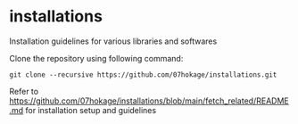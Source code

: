 # installations
Installation guidelines for various libraries and softwares

Clone the repository using following command:
```
git clone --recursive https://github.com/07hokage/installations.git
```
Refer to https://github.com/07hokage/installations/blob/main/fetch_related/README.md for installation setup and guidelines
